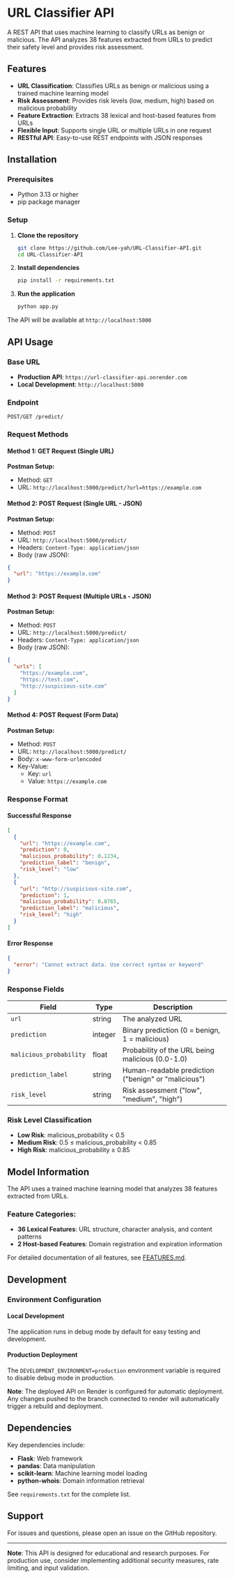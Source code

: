 # URL Classifier API

A REST API that uses machine learning to classify URLs as benign or malicious. The API analyzes 38 features extracted from URLs to predict their safety level and provides risk assessment.

## Features

- **URL Classification**: Classifies URLs as benign or malicious using a trained machine learning model
- **Risk Assessment**: Provides risk levels (low, medium, high) based on malicious probability
- **Feature Extraction**: Extracts 38 lexical and host-based features from URLs
- **Flexible Input**: Supports single URL or multiple URLs in one request
- **RESTful API**: Easy-to-use REST endpoints with JSON responses

## Installation

### Prerequisites

- Python 3.13 or higher
- pip package manager

### Setup

1. **Clone the repository**
   ```bash
   git clone https://github.com/Lee-yah/URL-Classifier-API.git
   cd URL-Classifier-API
   ```

2. **Install dependencies**
   ```bash
   pip install -r requirements.txt
   ```

3. **Run the application**
   ```bash
   python app.py
   ```

The API will be available at `http://localhost:5000`

## API Usage

### Base URL
- **Production API**: `https://url-classifier-api.onrender.com`
- **Local Development**: `http://localhost:5000`

### Endpoint

```
POST/GET /predict/
```

### Request Methods

#### Method 1: GET Request (Single URL)
**Postman Setup:**
- Method: `GET`
- URL: `http://localhost:5000/predict/?url=https://example.com`

#### Method 2: POST Request (Single URL - JSON)
**Postman Setup:**
- Method: `POST`
- URL: `http://localhost:5000/predict/`
- Headers: `Content-Type: application/json`
- Body (raw JSON):
```json
{
  "url": "https://example.com"
}
```

#### Method 3: POST Request (Multiple URLs - JSON)
**Postman Setup:**
- Method: `POST`
- URL: `http://localhost:5000/predict/`
- Headers: `Content-Type: application/json`
- Body (raw JSON):
```json
{
  "urls": [
    "https://example.com",
    "https://test.com", 
    "http://suspicious-site.com"
  ]
}
```

#### Method 4: POST Request (Form Data)
**Postman Setup:**
- Method: `POST`
- URL: `http://localhost:5000/predict/`
- Body: `x-www-form-urlencoded`
- Key-Value: 
  - Key: `url`
  - Value: `https://example.com`

### Response Format

#### Successful Response

```json
[
  {
    "url": "https://example.com",
    "prediction": 0,
    "malicious_probability": 0.1234,
    "prediction_label": "benign",
    "risk_level": "low"
  },
  {
    "url": "http://suspicious-site.com",
    "prediction": 1,
    "malicious_probability": 0.8765,
    "prediction_label": "malicious",
    "risk_level": "high"
  }
]
```

#### Error Response

```json
{
  "error": "Cannot extract data. Use correct syntax or keyword"
}
```

### Response Fields

| Field | Type | Description |
|-------|------|-------------|
| `url` | string | The analyzed URL |
| `prediction` | integer | Binary prediction (0 = benign, 1 = malicious) |
| `malicious_probability` | float | Probability of the URL being malicious (0.0-1.0) |
| `prediction_label` | string | Human-readable prediction ("benign" or "malicious") |
| `risk_level` | string | Risk assessment ("low", "medium", "high") |

### Risk Level Classification

- **Low Risk**: malicious_probability < 0.5
- **Medium Risk**: 0.5 ≤ malicious_probability < 0.85
- **High Risk**: malicious_probability ≥ 0.85

## Model Information

The API uses a trained machine learning model that analyzes 38 features extracted from URLs.

### Feature Categories:
- **36 Lexical Features**: URL structure, character analysis, and content patterns
- **2 Host-based Features**: Domain registration and expiration information

For detailed documentation of all features, see [FEATURES.md](FEATURES.md).

## Development

### Environment Configuration

#### Local Development
The application runs in debug mode by default for easy testing and development.

#### Production Deployment
The `DEVELOPMENT_ENVIRONMENT=production` environment variable is required to disable debug mode in production.

**Note**: The deployed API on Render is configured for automatic deployment. Any changes pushed to the branch connected to render will automatically trigger a rebuild and deployment.

## Dependencies

Key dependencies include:
- **Flask**: Web framework
- **pandas**: Data manipulation
- **scikit-learn**: Machine learning model loading
- **python-whois**: Domain information retrieval

See `requirements.txt` for the complete list.

## Support

For issues and questions, please open an issue on the GitHub repository.

---

**Note**: This API is designed for educational and research purposes. For production use, consider implementing additional security measures, rate limiting, and input validation.
